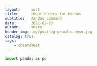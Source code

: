 ```yaml
---
layout:     post
title:      Cheat Sheets for Pandas
subtitle:   Pandas command
date:       2021-02-20
author:     Bearx
header-img: img/post-bg-grand-canyon.jpg
catalog: true
tags:
    - cheatsheet
---
```


```python
import pandas as pd
```
